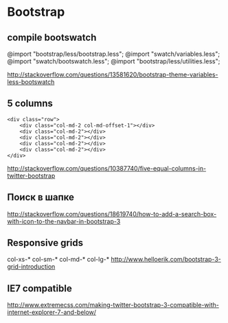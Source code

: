Bootstrap
=========

compile bootswatch
------------------

@import "bootstrap/less/bootstrap.less";
@import "swatch/variables.less";
@import "swatch/bootswatch.less";
@import "bootstrap/less/utilities.less";

http://stackoverflow.com/questions/13581620/bootstrap-theme-variables-less-bootswatch

5 columns
---------
	<div class="row">
	    <div class="col-md-2 col-md-offset-1"></div>
	    <div class="col-md-2"></div>
	    <div class="col-md-2"></div>
	    <div class="col-md-2"></div>
	    <div class="col-md-2"></div>
	</div>

http://stackoverflow.com/questions/10387740/five-equal-columns-in-twitter-bootstrap

Поиск в шапке
-------------

http://stackoverflow.com/questions/18619740/how-to-add-a-search-box-with-icon-to-the-navbar-in-bootstrap-3


Responsive grids
----------------

col-xs-*
col-sm-*
col-md-*
col-lg-*
http://www.helloerik.com/bootstrap-3-grid-introduction

IE7 compatible
---------------

http://www.extremecss.com/making-twitter-bootstrap-3-compatible-with-internet-explorer-7-and-below/